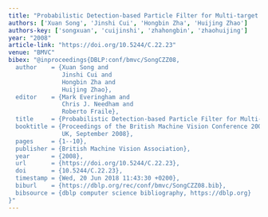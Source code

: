 ```yaml
---
title: "Probabilistic Detection-based Particle Filter for Multi-target Tracking."
authors: ['Xuan Song', 'Jinshi Cui', 'Hongbin Zha', 'Huijing Zhao']
authors-key: ['songxuan', 'cuijinshi', 'zhahongbin', 'zhaohuijing']
year: "2008"
article-link: "https://doi.org/10.5244/C.22.23"
venue: "BMVC"
bibex: "@inproceedings{DBLP:conf/bmvc/SongCZZ08,
  author    = {Xuan Song and
               Jinshi Cui and
               Hongbin Zha and
               Huijing Zhao},
  editor    = {Mark Everingham and
               Chris J. Needham and
               Roberto Fraile},
  title     = {Probabilistic Detection-based Particle Filter for Multi-target Tracking},
  booktitle = {Proceedings of the British Machine Vision Conference 2008, Leeds,
               UK, September 2008},
  pages     = {1--10},
  publisher = {British Machine Vision Association},
  year      = {2008},
  url       = {https://doi.org/10.5244/C.22.23},
  doi       = {10.5244/C.22.23},
  timestamp = {Wed, 20 Jun 2018 11:43:30 +0200},
  biburl    = {https://dblp.org/rec/conf/bmvc/SongCZZ08.bib},
  bibsource = {dblp computer science bibliography, https://dblp.org}
}"
---
```

